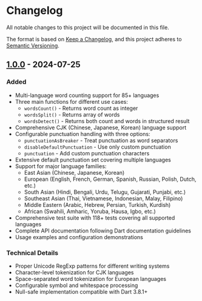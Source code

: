 # Changelog

All notable changes to this project will be documented in this file.

The format is based on [Keep a Changelog](https://keepachangelog.com/en/1.0.0/),
and this project adheres to [Semantic Versioning](https://semver.org/spec/v2.0.0.html).

## [1.0.0] - 2024-07-25

### Added
- Multi-language word counting support for 85+ languages
- Three main functions for different use cases:
  - `wordsCount()` - Returns word count as integer
  - `wordsSplit()` - Returns array of words
  - `wordsDetect()` - Returns both count and words in structured result
- Comprehensive CJK (Chinese, Japanese, Korean) language support
- Configurable punctuation handling with three options:
  - `punctuationAsBreaker` - Treat punctuation as word separators
  - `disableDefaultPunctuation` - Use only custom punctuation
  - `punctuation` - Add custom punctuation characters
- Extensive default punctuation set covering multiple languages
- Support for major language families:
  - East Asian (Chinese, Japanese, Korean)
  - European (English, French, German, Spanish, Russian, Polish, Dutch, etc.)
  - South Asian (Hindi, Bengali, Urdu, Telugu, Gujarati, Punjabi, etc.)
  - Southeast Asian (Thai, Vietnamese, Indonesian, Malay, Filipino)
  - Middle Eastern (Arabic, Hebrew, Persian, Turkish, Kurdish)
  - African (Swahili, Amharic, Yoruba, Hausa, Igbo, etc.)
- Comprehensive test suite with 118+ tests covering all supported languages
- Complete API documentation following Dart documentation guidelines
- Usage examples and configuration demonstrations

### Technical Details
- Proper Unicode RegExp patterns for different writing systems
- Character-level tokenization for CJK languages
- Space-separated word tokenization for European languages
- Configurable symbol and whitespace processing
- Null-safe implementation compatible with Dart 3.8.1+

[1.0.0]: https://github.com/your-org/word_count/releases/tag/v1.0.0
